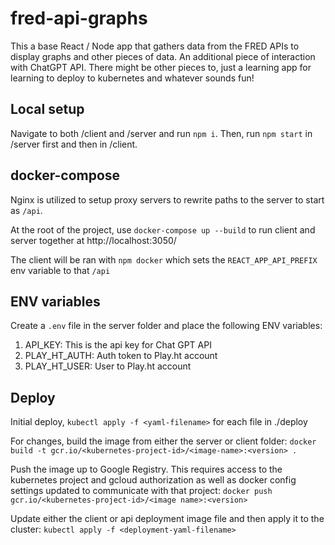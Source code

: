 # fred-api-graphs

This a base React / Node app that gathers data from the FRED APIs to display graphs and other pieces of data.
An additional piece of interaction with ChatGPT API. There might be other pieces to, just a learning app for learning
to deploy to kubernetes and whatever sounds fun!

## Local setup

Navigate to both /client and /server and run `npm i`. Then, run `npm start` in /server first and then in /client.

## docker-compose

Nginx is utilized to setup proxy servers to rewrite paths to the server to start as `/api`.

At the root of the project, use `docker-compose up --build` to run client and server together at http://localhost:3050/

The client will be ran with `npm docker` which sets the `REACT_APP_API_PREFIX` env variable to that `/api`

## ENV variables

Create a `.env` file in the server folder and place the following ENV variables:
1. API_KEY: This is the api key for Chat GPT API
2. PLAY_HT_AUTH: Auth token to Play.ht account
3. PLAY_HT_USER: User to Play.ht account

## Deploy

Initial deploy, `kubectl apply -f <yaml-filename>` for each file in ./deploy

For changes, build the image from either the server or client folder: `docker build -t gcr.io/<kubernetes-project-id>/<image-name>:<version> .`

Push the image up to Google Registry. This requires access to the kubernetes project and gcloud authorization as well as
docker config settings updated to communicate with that project: `docker push gcr.io/<kubernetes-project-id>/<image name>:<version>`

Update either the client or api deployment image file and then apply it to the cluster: `kubectl apply -f <deployment-yaml-filename>`
